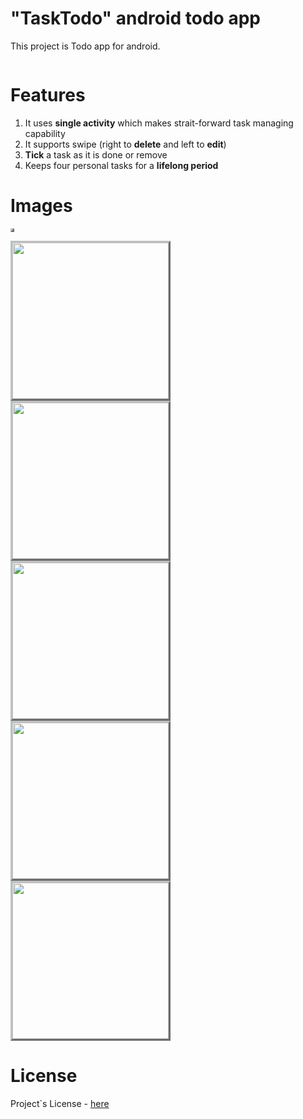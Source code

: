 
# "TaskTodo" android todo app
This project is Todo app for android.

<img alt="" src="https://img.shields.io/badge/license-MIT_license-blue"/>


# Features
1. It uses **single activity** which makes strait-forward task managing capability
2. It supports swipe (right to **delete** and left to **edit**)
3. **Tick** a task as it is done or remove
3. Keeps four personal tasks for a **lifelong period**


# Images

<img alt="" src="https://gitlab.com/Zulfiddinovich/tasktodo/-/raw/master/files/images/Main_photo_PlayMarket.jpg" style="border:3px outset silver;"/>

<img alt="" src="https://gitlab.com/Zulfiddinovich/tasktodo/-/raw/master/files/images/1_.jpg" style="border:3px outset silver;" width="250"/>  <img alt="" src="https://gitlab.com/Zulfiddinovich/tasktodo/-/raw/master/files/images/2_.jpg" style="border:3px outset silver;" width="250"/>  <img alt="" src="https://gitlab.com/Zulfiddinovich/tasktodo/-/raw/master/files/images/3_.jpg" style="border:3px outset silver;" width="250"/>
<img alt="" src="https://gitlab.com/Zulfiddinovich/tasktodo/-/raw/master/files/images/4_.jpg" style="border:3px outset silver;" width="250"/>  <img alt="" src="https://gitlab.com/Zulfiddinovich/tasktodo/-/raw/master/files/images/5_.jpg" style="border:3px outset silver;" width="250"/>


# License
Project`s License - [here](https://gitlab.com/Zulfiddinovich/tasktodo/-/raw/master/LICENSE.txt)